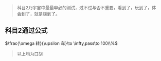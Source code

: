 > 科目2乃宇宙中最最申必的测试，过不过与否不重要，看到了，玩到了，体会到了，就是赚到了。

## 科目2通过公式

$\frac{\omega 转}{\upsilon 车}\to \infty,pass\to 100\\%$

> 以上均为口胡
